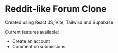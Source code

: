 # Reddit-like Forum Clone

Created using React.JS, Vite, Tailwind and Supabase

Current features available:

- Create an account
- Comment on submissions
